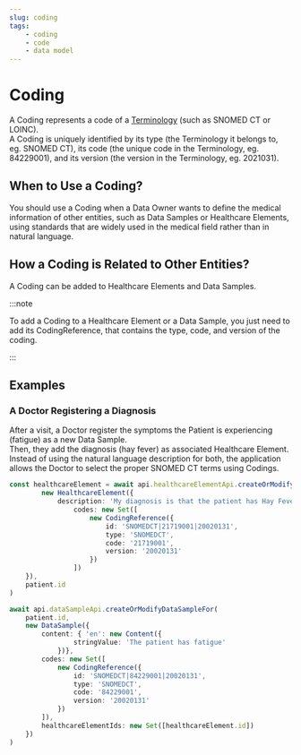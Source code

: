 ```yaml
---
slug: coding
tags:
    - coding
    - code
    - data model
---
```


# Coding

A Coding represents a code of a [Terminology](http://localhost:3000/sdks/glossary#terminologies) (such as SNOMED CT or LOINC).  
A Coding is uniquely identified by its type (the Terminology it belongs to, eg. SNOMED CT), its code (the unique code in the 
Terminology, eg. 84229001), and its version (the version in the Terminology, eg. 2021031).

## When to Use a Coding?

You should use a Coding when a Data Owner wants to define the medical information of other entities, such as Data 
Samples or Healthcare Elements, using standards that are widely used in the medical field rather than in natural language.

## How a Coding is Related to Other Entities?

A Coding can be added to Healthcare Elements and Data Samples.

:::note

To add a Coding to a Healthcare Element or a Data Sample, you just need to add its CodingReference, that contains the 
type, code, and version of the coding.

:::

## Examples

### A Doctor Registering a Diagnosis

After a visit, a Doctor register the symptoms the Patient is experiencing (fatigue) as a new Data Sample.  
Then, they add the diagnosis (hay fever) as associated Healthcare Element.
Instead of using the natural language description for both, the application allows the Doctor to select the proper 
SNOMED CT terms using Codings.

<!-- file://code-samples/explanation/data-sample-w-coding/index.mts snippet:doctor can create DS and HE-->
```typescript
const healthcareElement = await api.healthcareElementApi.createOrModifyHealthcareElement(
		new HealthcareElement({
			description: 'My diagnosis is that the patient has Hay Fever',
				codes: new Set([
					new CodingReference({
						id: 'SNOMEDCT|21719001|20020131',
						type: 'SNOMEDCT',
						code: '21719001',
						version: '20020131'
					})
				])
	}),
	patient.id
)

await api.dataSampleApi.createOrModifyDataSampleFor(
	patient.id,
	new DataSample({
		content: { 'en': new Content({
				stringValue: 'The patient has fatigue'
			})},
		codes: new Set([
			new CodingReference({
				id: 'SNOMEDCT|84229001|20020131',
				type: 'SNOMEDCT',
				code: '84229001',
				version: '20020131'
			})
		]),
		healthcareElementIds: new Set([healthcareElement.id])
	})
)
```






